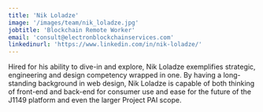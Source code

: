 ```yaml
---
title: 'Nik Loladze'
image: '/images/team/nik_loladze.jpg'
jobtitle: 'Blockchain Remote Worker'
email: 'consult@electronblockchainservices.com'
linkedinurl: 'https://www.linkedin.com/in/nik-loladze/'
---
```


Hired for his ability to dive-in and explore, Nik Loladze exemplifies strategic, engineering and design competency wrapped in one. By having a long-standing background in web design, Nik Loladze is capable of both thinking of front-end and back-end for consumer use and ease for the future of the J1149 platform and even the larger Project PAI scope.